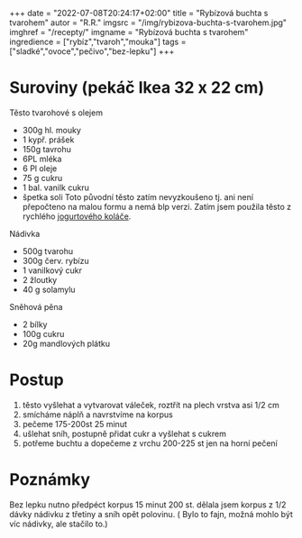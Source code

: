 
+++
date = "2022-07-08T20:24:17+02:00"
title = "Rybízová buchta s tvarohem"
autor = "R.R."
imgsrc = "/img/rybizova-buchta-s-tvarohem.jpg"
imghref = "/recepty/"
imgname = "Rybízová buchta s tvarohem"
ingredience = ["rybíz","tvaroh","mouka"]
tags = ["sladké","ovoce","pečivo","bez-lepku"]
+++

# Suroviny (pekáč Ikea 32 x 22 cm)
Těsto tvarohové s olejem 
- 300g hl. mouky
- 1 kypř. prášek
- 150g tavrohu
- 6PL mléka
- 6 Pl oleje
- 75 g cukru
- 1 bal. vanilk cukru
- špetka soli
Toto původní těsto zatím nevyzkoušeno tj. ani není přepočteno na malou formu a nemá blp verzi. Zatím jsem použila
 těsto z rychlého  [jogurtového koláče](recepty/22-07-rychly-jogurtovy-kolac-bez-lepku/).

Nádivka
 - 500g tvarohu
 - 300g červ. rybízu
 - 1 vanilkový cukr
 - 2 žloutky
 - 40 g solamylu
 
 Sněhová pěna
  - 2 bílky
  - 100g cukru
  - 20g mandlových plátku


# Postup
1.  těsto vyšlehat a vytvarovat váleček, roztřít na plech vrstva asi 1/2 cm
2.  smícháme náplň a navrstvíme na korpus
3.  pečeme 175-200st 25 minut
4.  ušlehat sníh, postupně přidat cukr a  vyšlehat s cukrem
5.  potřeme buchtu a  dopečeme  z vrchu 200-225 st  jen na horní pečení
 


  # Poznámky
  Bez lepku nutno předpéct korpus 15 minut 200 st.
  dělala jsem korpus z 1/2 dávky nádivku z třetiny a sníh opět polovinu.
 ( Bylo to fajn, možná mohlo být víc nádivky, ale stačilo to.)